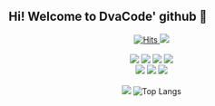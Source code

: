 ## Hi! Welcome to DvaCode' github 👋



<div align="center">
  <div>
    <a href="https://hits.seeyoufarm.com">
      <img src="https://hits.seeyoufarm.com/api/count/incr/badge.svg?url=https%3A%2F%2Fgithub.com%2Ftimepresent95&count_bg=%2379C83D&title_bg=%23555555&icon=&icon_color=%23E7E7E7&title=Github&edge_flat=false" alt="Hits">
    </a>
    <a href="https://an-thropology.tistory.com/">
      <img src="https://img.shields.io/badge/%20%20-Blog-%233D69C8.svg?logo=data:image/svg+xml;base64,PHN2ZyByb2xlPSJpbWciIHZpZXdCb3g9IjAgMCAyNCAyNCIgeG1sbnM9Imh0dHA6Ly93d3cudzMub3JnLzIwMDAvc3ZnIj48dGl0bGU+VGlzdG9yeTwvdGl0bGU+PHBhdGggZD0iTTAgM2EzIDMgMCAxIDAgNiAwIDMgMyAwIDAgMC02IDBtOSAxOGEzIDMgMCAxIDAgNiAwIDMgMyAwIDAgMC02IDBtMC05YTMgMyAwIDEgMCA2IDAgMyAzIDAgMCAwLTYgMG0wLTlhMyAzIDAgMSAwIDYgMCAzIDMgMCAwIDAtNiAwbTkgMGEzIDMgMCAxIDAgNiAwIDMgMyAwIDAgMC02IDB6Ii8+PC9zdmc+">
    </a>
  </div>
  <br/>
  <div>
    <img src="https://img.shields.io/badge/-TypeScript-007acc?style=for-the-badge&logo=typescript&logoColor=fff">
    <img src="https://img.shields.io/badge/Vue.js-35495E?style=for-the-badge&logo=vuedotjs&logoColor=4FC08D">
    <img src="https://img.shields.io/badge/React-61DAFB?style=for-the-badge&logo=React&logoColor=black"/>
    <img src="https://img.shields.io/badge/React Native-61DAFB?style=for-the-badge&logo=React&logoColor=black"/>
  </div>
  <div>
    <img src="https://img.shields.io/badge/Docker-2496ED?style=for-the-badge&logo=Docker&logoColor=white">
    <img src="https://img.shields.io/badge/Amazon_AWS-232F3E?style=for-the-badge&logo=amazon-aws&logoColor=white">
    <img src="https://img.shields.io/badge/Notion-000000?style=for-the-badge&logo=Notion&logoColor=white">
  </div>
  <br/>
  <div>
    <img src="https://github-readme-stats.vercel.app/api?username=DvaCode&title_color=ffffff&text_color=ffffff&icon_color=ffffff&line_height=24&hide=contribs&card_width=200px&hide_rank=true&bg_color=3D69C8&border_radius=5&show_icons=true">
    <img src="https://github-readme-stats.vercel.app/api/top-langs/?username=DvaCode&layout=compact" alt="Top Langs">
  </div>
</div>





<!--
**DvaCode/DvaCode** is a ✨ _special_ ✨ repository because its `README.md` (this file) appears on your GitHub profile.

Here are some ideas to get you started:

- 🔭 I’m currently working on ...
- 🌱 I’m currently learning ...
- 👯 I’m looking to collaborate on ...
- 🤔 I’m looking for help with ...
- 💬 Ask me about ...
- 📫 How to reach me: ...
- 😄 Pronouns: ...
- ⚡ Fun fact: ...
-->
